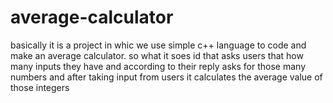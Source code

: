 # average-calculator
basically it is a project in whic we use simple c++ language to code and make an average calculator. so what it soes id that asks users that how many inputs they have and according to their reply asks for those many numbers and after taking input from users it calculates the average value of those integers
